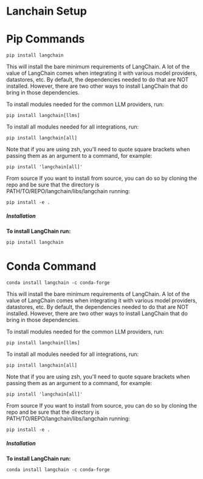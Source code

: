 # Lanchain Setup
<h1>Pip Commands</h1>

`pip install langchain`

This will install the bare minimum requirements of LangChain. A lot of the value of LangChain comes when integrating it with various model providers, datastores, etc. By default, the dependencies needed to do that are NOT installed. However, there are two other ways to install LangChain that do bring in those dependencies.

To install modules needed for the common LLM providers, run:

`pip install langchain[llms]`

To install all modules needed for all integrations, run:

`pip install langchain[all]`

Note that if you are using zsh, you'll need to quote square brackets when passing them as an argument to a command, for example:

`pip install 'langchain[all]'`

From source
If you want to install from source, you can do so by cloning the repo and be sure that the directory is PATH/TO/REPO/langchain/libs/langchain running:

`pip install -e .`

<h5>Installation</h5>

**To install LangChain run:**

`pip install langchain`



<h1>Conda Command</h1>

`conda install langchain -c conda-forge`

This will install the bare minimum requirements of LangChain. A lot of the value of LangChain comes when integrating it with various model providers, datastores, etc. By default, the dependencies needed to do that are NOT installed. However, there are two other ways to install LangChain that do bring in those dependencies.

To install modules needed for the common LLM providers, run:

`pip install langchain[llms]`

To install all modules needed for all integrations, run:

`pip install langchain[all]`

Note that if you are using zsh, you'll need to quote square brackets when passing them as an argument to a command, for example:

`pip install 'langchain[all]'`

From source
If you want to install from source, you can do so by cloning the repo and be sure that the directory is PATH/TO/REPO/langchain/libs/langchain running:

`pip install -e .`

<h5>Installation</h5>

**To install LangChain run:**

`conda install langchain -c conda-forge`



